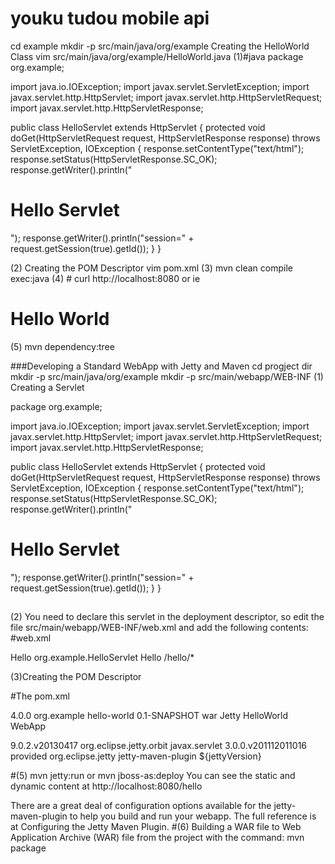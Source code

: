 youku tudou mobile api
===
cd example 
mkdir -p src/main/java/org/example
Creating the HelloWorld Class
vim src/main/java/org/example/HelloWorld.java 
(1)#java
package org.example;
 
import java.io.IOException;
import javax.servlet.ServletException;
import javax.servlet.http.HttpServlet;
import javax.servlet.http.HttpServletRequest;
import javax.servlet.http.HttpServletResponse;
 
public class HelloServlet extends HttpServlet
{
    protected void doGet(HttpServletRequest request, HttpServletResponse response) throws ServletException, IOException
    {
        response.setContentType("text/html");
        response.setStatus(HttpServletResponse.SC_OK);
        response.getWriter().println("<h1>Hello Servlet</h1>");
        response.getWriter().println("session=" + request.getSession(true).getId());
    }
}

(2) Creating the POM Descriptor
 vim pom.xml
(3)  mvn clean compile exec:java 
(4) # curl http://localhost:8080  or ie
      <h1>Hello World</h1>
(5) mvn dependency:tree
  
###Developing a Standard WebApp with Jetty and Maven
cd progject dir
mkdir -p src/main/java/org/example
mkdir -p src/main/webapp/WEB-INF
(1) Creating a Servlet
 
package org.example;
 
import java.io.IOException;
import javax.servlet.ServletException;
import javax.servlet.http.HttpServlet;
import javax.servlet.http.HttpServletRequest;
import javax.servlet.http.HttpServletResponse;
 
public class HelloServlet extends HttpServlet
{
    protected void doGet(HttpServletRequest request, HttpServletResponse response) throws ServletException, IOException
    {
        response.setContentType("text/html");
        response.setStatus(HttpServletResponse.SC_OK);
        response.getWriter().println("<h1>Hello Servlet</h1>");
        response.getWriter().println("session=" + request.getSession(true).getId());
    }
}
##
(2) You need to declare this servlet in the deployment descriptor, so edit the file src/main/webapp/WEB-INF/web.xml and add the following contents:
#web.xml 
<?xml version="1.0" encoding="ISO-8859-1"?>
<web-app
   xmlns="http://java.sun.com/xml/ns/javaee"
   xmlns:xsi="http://www.w3.org/2001/XMLSchema-instance"
   xsi:schemaLocation="http://java.sun.com/xml/ns/javaee http://java.sun.com/xml/ns/javaee/web-app_3_0.xsd"
   metadata-complete="false"
   version="3.0">
 
  <servlet>
    <servlet-name>Hello</servlet-name>
    <servlet-class>org.example.HelloServlet</servlet-class>
  </servlet>
  <servlet-mapping>
    <servlet-name>Hello</servlet-name>
    <url-pattern>/hello/*</url-pattern>
  </servlet-mapping>
</web-app>

(3)Creating the POM Descriptor

#The pom.xml  
<project xmlns="http://maven.apache.org/POM/4.0.0"
         xmlns:xsi="http://www.w3.org/2001/XMLSchema-instance"
         xsi:schemaLocation="http://maven.apache.org/POM/4.0.0 http://maven.apache.org/maven-v4_0_0.xsd">
 
  <modelVersion>4.0.0</modelVersion>
  <groupId>org.example</groupId>
  <artifactId>hello-world</artifactId>
  <version>0.1-SNAPSHOT</version>
  <packaging>war</packaging>
  <name>Jetty HelloWorld WebApp</name>
 
  <properties>
      <jettyVersion>9.0.2.v20130417</jettyVersion>
  </properties>
 
  <dependencies>
    <dependency>
      <groupId>org.eclipse.jetty.orbit</groupId>
      <artifactId>javax.servlet</artifactId>
      <version>3.0.0.v201112011016</version>
      <scope>provided</scope>
    </dependency>
  </dependencies>
 
  <build>
    <plugins>
      <plugin>
        <groupId>org.eclipse.jetty</groupId>
        <artifactId>jetty-maven-plugin</artifactId>
        <version>${jettyVersion}</version>
      </plugin>
    </plugins>
  </build>
 
</project>

#(5) mvn jetty:run
or mvn jboss-as:deploy
You can see the static and dynamic content at http://localhost:8080/hello

There are a great deal of configuration options available for the jetty-maven-plugin to help you build and run your webapp. The full reference is at Configuring the Jetty Maven Plugin.
#(6) Building a WAR file  to Web Application Archive (WAR) file from the project with the command:
mvn package    
#

